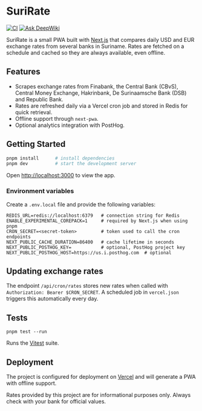 # SuriRate

[![CI](https://github.com/ragnarok22/suri-rate/actions/workflows/test.yml/badge.svg)](https://github.com/ragnarok22/suri-rate/actions/workflows/test.yml)
[![Ask DeepWiki](https://deepwiki.com/badge.svg)](https://deepwiki.com/ragnarok22/suri-rate)

SuriRate is a small PWA built with [Next.js](https://nextjs.org/) that compares daily USD and EUR exchange rates from several banks in Suriname. Rates are fetched on a schedule and cached so they are always available, even offline.

## Features

- Scrapes exchange rates from Finabank, the Central Bank (CBvS), Central Money Exchange, Hakrinbank, De Surinaamsche Bank (DSB) and Republic Bank.
- Rates are refreshed daily via a Vercel cron job and stored in Redis for quick retrieval.
- Offline support through `next-pwa`.
- Optional analytics integration with PostHog.

## Getting Started

```bash
pnpm install      # install dependencies
pnpm dev          # start the development server
```

Open [http://localhost:3000](http://localhost:3000) to view the app.

### Environment variables

Create a `.env.local` file and provide the following variables:

```
REDIS_URL=redis://localhost:6379   # connection string for Redis
ENABLE_EXPERIMENTAL_COREPACK=1     # required by Next.js when using pnpm
CRON_SECRET=<secret-token>         # token used to call the cron endpoints
NEXT_PUBLIC_CACHE_DURATION=86400   # cache lifetime in seconds
NEXT_PUBLIC_POSTHOG_KEY=           # optional, PostHog project key
NEXT_PUBLIC_POSTHOG_HOST=https://us.i.posthog.com  # optional
```

## Updating exchange rates

The endpoint `/api/cron/rates` stores new rates when called with `Authorization: Bearer $CRON_SECRET`. A scheduled job in `vercel.json` triggers this automatically every day.

## Tests

```
pnpm test --run
```

Runs the [Vitest](https://vitest.dev/) suite.

## Deployment

The project is configured for deployment on [Vercel](https://vercel.com/) and will generate a PWA with offline support.

Rates provided by this project are for informational purposes only. Always check with your bank for official values.
